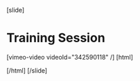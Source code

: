 [slide]
# Training Session

[vimeo-video videoId="342590118" /]
[html]
    <style>  
    .sectionTracker{
     text-decoration: underline;
     color: #ffa000;
    }
  </style>
  <script>
    window.onhashchange = function() { 
      let previouslySelectedElement = document.querySelector(".sectionTracker");
      if (previouslySelectedElement) {
         previouslySelectedElement.className = "content-link";
      }
      let urlId = window.location.hash;
      console.log(urlId);
      let currElement = document.querySelector(`.lesson-navigation-section a.content-link[href="${urlId}"]`);
      console.log(currElement);
      currElement.className = "content-link sectionTracker";
    }
  </script>
[/html]
[/slide]
